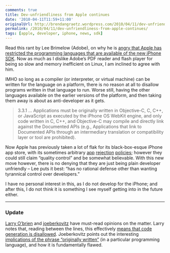 ```yaml
---
comments: true
title: Dev-unfriendliness from Apple continues
date: '2010-04-11T11:59+11:00'
originalUrl: http://brendangraetz.wordpress.com/2010/04/11/dev-unfriendliness-from-apple-continues/
permalink: /2010/04/11/dev-unfriendliness-from-apple-continues/
tags: [apple, developer, iphone, news, sdk]
---
```


<p>Read this rant by Lee Brimelow (Adobe), on why he is <a href="http://theflashblog.com/?p=1888">angry that Apple has restricted the programming languages that are available of the new iPhone SDK</a>. Now as much as I dislike Adobe&#8217;s PDF reader and flash player for being so slow and memory inefficient on Linux, I am inclined to agree with him.</p>
<p>IMHO so long as a compiler (or interpreter, or virtual machine) can be written for the language on a platform, there is no reason at all to disallow programs written in that language to run. Worse still, having the other languages available on the earlier versions of the platform, and then taking them away is about as anti-developer as it gets.</p>
<blockquote><p>3.3.1 … Applications must be originally written in Objective-C, C, C++, or JavaScript as executed by the iPhone OS WebKit engine, and only code written in C, C++, and Objective-C may compile and directly link against the Documented APIs (e.g., Applications that link to Documented APIs through an intermediary translation or compatibility layer or tool are prohibited).</p></blockquote>
<p>Now Apple has previously taken a lot of flak for its black-box-esque iPhone app store, with its sometimes arbitrary <a href="http://www.infoworld.com/d/mobilize/iphone-app-store-roulette-tale-rejection-773">app</a> <a href="http://lifehacker.com/5324724/bad-apple-an-argument-against-buying-an-iphone">rejection</a> <a href="http://www.infoworld.com/d/mobilize/21-apps-apple-doesnt-want-your-iphone-969&amp;current=3&amp;last=2#slideshowTop">policies</a>; however they could still claim “quality control” and be somewhat believable. With this new move however, there is no denying that they are just being plain developer unfriendly – Lee puts it best: “has no rational defense other than wanting tyrannical control over developers.”</p>
<p>I have no personal interest in this, as I do not develop for the iPhone; and after this, I do not think it is something I see myself getting into in the future either.</p>
<hr />
<h3>Update</h3>
<p><a href="http://www.knowing.net/index.php/about/">Larry O&#8217;brien</a> and <a href="http://joeberkovitz.com/blog/about-2/">joeberkovitz</a> have must-read opinions on the matter. Larry notes that, reading between the lines, this effectively <a href="http://www.knowing.net/index.php/2010/04/09/" title="The Absurdity of Apples New iPhone Restrictions" target="_blank">means that code generation is disallowed</a>. Joeberkovitz points out the interesting <a href="http://joeberkovitz.com/blog/2010/04/08/apple-takes-stance-on-consciousness/" title="Apple Dev Program takes stand on nature of consciousness" target="_blank">implications of the phrase &#8220;originally written&#8221;</a> (in a particular programming language), and how it is fundamentally flawed.</p>
